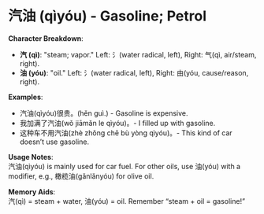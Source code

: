 # **汽油 (qìyóu) - Gasoline; Petrol**

**Character Breakdown**:  
- **汽 (qì)**: "steam; vapor." Left: 氵(water radical, left), Right: 气(qì, air/steam, right).  
- **油 (yóu)**: "oil." Left: 氵(water radical, left), Right: 由(yóu, cause/reason, right).

**Examples**:  
- 汽油(qìyóu)很贵。(hěn guì.) - Gasoline is expensive.  
- 我加满了汽油(wǒ jiāmǎn le qìyóu)。- I filled up with gasoline.  
- 这种车不用汽油(zhè zhǒng chē bù yòng qìyóu)。- This kind of car doesn’t use gasoline.

**Usage Notes**:  
汽油(qìyóu) is mainly used for car fuel. For other oils, use 油(yóu) with a modifier, e.g., 橄榄油(gǎnlǎnyóu) for olive oil.

**Memory Aids**:  
汽(qì) = steam + water, 油(yóu) = oil. Remember “steam + oil = gasoline!”